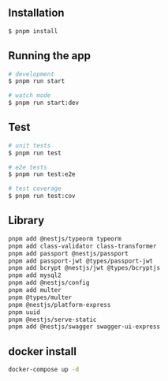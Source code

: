 ## Installation

```bash
$ pnpm install
```

## Running the app

```bash
# development
$ pnpm run start

# watch mode
$ pnpm run start:dev
```

## Test

```bash
# unit tests
$ pnpm run test

# e2e tests
$ pnpm run test:e2e

# test coverage
$ pnpm run test:cov
```
## Library
```bash
pnpm add @nestjs/typeorm typeorm
pnpm add class-validator class-transformer
pnpm add passport @nestjs/passport
pnpm add passport-jwt @types/passport-jwt
pnpm add bcrypt @nestjs/jwt @types/bcryptjs
pnpm add mysql2
pnpm add @nestjs/config
pnpm add multer
pnpm @types/multer
pnpm @nestjs/platform-express
pnpm uuid
pnpm @nestjs/serve-static
pnpm add @nestjs/swagger swagger-ui-express
```

## docker install

```bash
docker-compose up -d
``` 
